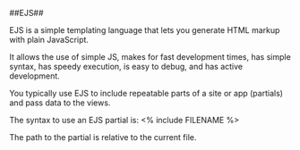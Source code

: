 ##EJS##

EJS is a simple templating language that lets you generate HTML markup with plain JavaScript.

It allows the use of simple JS, makes for fast development times, has simple syntax, has speedy execution, is easy to debug, and has active development.

You typically use EJS to include repeatable parts of a site or app (partials) and pass data to the views.

The syntax to use an EJS partial is: <% include FILENAME %>

 The path to the partial is relative to the current file.
 
 

